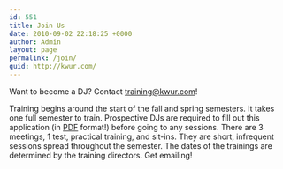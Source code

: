 ```yaml
---
id: 551
title: Join Us
date: 2010-09-02 22:18:25 +0000
author: Admin
layout: page
permalink: /join/
guid: http://kwur.com/
---
```


<p>
  Want to become a DJ? Contact <a href="mailto:training@kwur.com">training@kwur.com</a>!
</p>
  
<p>
  Training begins around the start of the fall and spring semesters. It takes one full semester to train. Prospective DJs are required to fill out this application (in <a href="/wp-content/uploads/2017/01/kwur-application-2017.pdf">PDF</a> format!) before going to any sessions. There are 3 meetings, 1 test, practical training, and sit-ins. They are short, infrequent sessions spread throughout the semester. The dates of the trainings are determined by the training directors. Get emailing!
</p>
